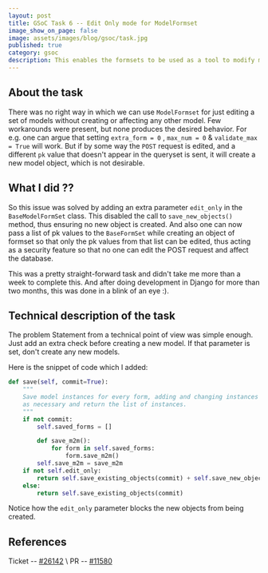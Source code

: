```yaml
---
layout: post
title: GSoC Task 6 -- Edit Only mode for ModelFormset
image_show_on_page: false
image: assets/images/blog/gsoc/task.jpg
published: true
category: gsoc
description: This enables the formsets to be used as a tool to modify multiple models at once without affecting the other models.
---
```


## About the task

There was no right way in which we can use `ModelFormset` for just editing a set of models without creating or affecting any other model. Few workarounds were present, but none produces the desired behavior.
For e.g. one can argue that setting `extra_form = 0` , `max_num = 0` & `validate_max = True` will work. But if by some way the `POST` request is edited, and a different `pk` value that doesn't appear in the queryset is sent, it will create a new model object, which is not desirable.


## What I did ??

So this issue was solved by adding an extra parameter `edit_only` in the `BaseModelFormSet` class. This disabled the call to `save_new_objects()` method, thus ensuring no new object is created. And also one can now pass a list of pk values to the `BaseFormSet` while creating an object of formset so that only the pk values from that list can be edited, thus acting as a security feature so that no one can edit the POST request and affect the database.

This was a pretty straight-forward task and didn't take me more than a week to complete this. And after doing development in Django for more than two months, this was done in a blink of an eye :).

## Technical description of the task

The problem Statement from a technical point of view was simple enough. Just add an extra check before creating a new model. If that parameter is set, don't create any new models.

Here is the snippet of code which I added:
```python
def save(self, commit=True):
    """
    Save model instances for every form, adding and changing instances
    as necessary and return the list of instances.
    """
    if not commit:
        self.saved_forms = []

        def save_m2m():
            for form in self.saved_forms:
                form.save_m2m()
        self.save_m2m = save_m2m
    if not self.edit_only:
        return self.save_existing_objects(commit) + self.save_new_objects(commit)
    else:
        return self.save_existing_objects(commit)
```

Notice how the `edit_only` parameter blocks the new objects from being created.

## References

Ticket -- [#26142](https://code.djangoproject.com/ticket/26142) \\
PR -- [#11580](https://github.com/django/django/pull/11580)

